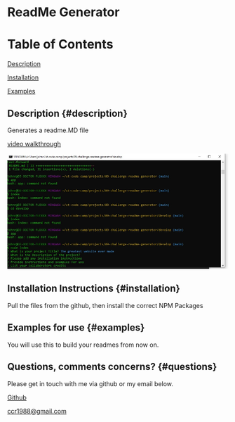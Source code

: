 # ReadMe Generator
# Table of Contents

[Description](#description)

[Installation](#installation)

[Examples](#examples)


## Description {#description}

Generates a readme.MD file

[video walkthrough](https://bootcampspot.instructuremedia.com/embed/cf9b3f0c-bba1-460d-abea-2e52f44e7815)

![image of command prompt](src/images/cmd.jpg?raw=true "Command Prompt")


## Installation Instructions {#installation}

Pull the files from the github, then install the correct NPM Packages

## Examples for use {#examples}

You will use this to build your readmes from now on.

## Questions, comments concerns? {#questions}

Please get in touch with me via github or my email below.

[Github](https://www.github.com/chase-risinger)

ccr1988@gmail.com


